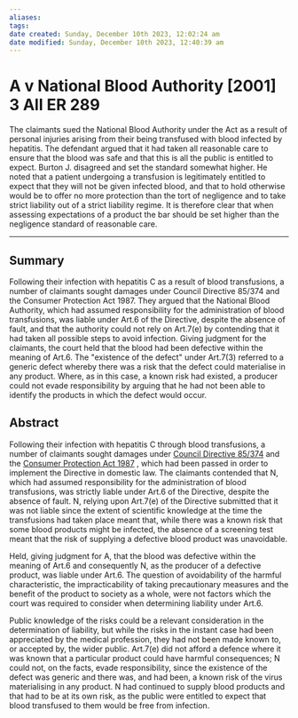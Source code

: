 ```yaml
---
aliases: 
tags: 
date created: Sunday, December 10th 2023, 12:02:24 am
date modified: Sunday, December 10th 2023, 12:40:39 am
---
```


# A v National Blood Authority [2001] 3 All ER 289

The claimants sued the National Blood Authority under the Act as a result of personal injuries arising from their being transfused with blood infected by hepatitis. The defendant argued that it had taken all reasonable care to ensure that the blood was safe and that this is all the public is entitled to expect. Burton J. disagreed and set the standard somewhat higher. He noted that a patient undergoing a transfusion is legitimately entitled to expect that they will not be given infected blood, and that to hold otherwise would be to offer no more protection than the tort of negligence and to take strict liability out of a strict liability regime. It is therefore clear that when assessing expectations of a product the bar should be set higher than the negligence standard of reasonable care.

---

## Summary

Following their infection with hepatitis C as a result of blood transfusions, a number of claimants sought damages under Council Directive 85/374 and the Consumer Protection Act 1987. They argued that the National Blood Authority, which had assumed responsibility for the administration of blood transfusions, was liable under Art.6 of the Directive, despite the absence of fault, and that the authority could not rely on Art.7(e) by contending that it had taken all possible steps to avoid infection. Giving judgment for the claimants, the court held that the blood had been defective within the meaning of Art.6. The "existence of the defect" under Art.7(3) referred to a generic defect whereby there was a risk that the defect could materialise in any product. Where, as in this case, a known risk had existed, a producer could not evade responsibility by arguing that he had not been able to identify the products in which the defect would occur.

## Abstract

Following their infection with hepatitis C through blood transfusions, a number of claimants sought damages under [Council Directive 85/374](https://uk.westlaw.com/Document/IE7483F21CA574E2BB8D10955A04E6F6E/View/FullText.html?originationContext=document&transitionType=DocumentItem&ppcid=8775927a26a54441badf209156e6d09c&contextData=(sc.Default)) and the [Consumer Protection Act 1987](https://uk.westlaw.com/Document/I5FFD1220E42311DAA7CF8F68F6EE57AB/View/FullText.html?originationContext=document&transitionType=DocumentItem&ppcid=8775927a26a54441badf209156e6d09c&contextData=(sc.Default)) , which had been passed in order to implement the Directive in domestic law. The claimants contended that N, which had assumed responsibility for the administration of blood transfusions, was strictly liable under Art.6 of the Directive, despite the absence of fault. N, relying upon Art.7(e) of the Directive submitted that it was not liable since the extent of scientific knowledge at the time the transfusions had taken place meant that, while there was a known risk that some blood products might be infected, the absence of a screening test meant that the risk of supplying a defective blood product was unavoidable.

Held, giving judgment for A, that the blood was defective within the meaning of Art.6 and consequently N, as the producer of a defective product, was liable under Art.6. The question of avoidability of the harmful characteristic, the impracticability of taking precautionary measures and the benefit of the product to society as a whole, were not factors which the court was required to consider when determining liability under Art.6.

Public knowledge of the risks could be a relevant consideration in the determination of liability, but while the risks in the instant case had been appreciated by the medical profession, they had not been made known to, or accepted by, the wider public. Art.7(e) did not afford a defence where it was known that a particular product could have harmful consequences; N could not, on the facts, evade responsibility, since the existence of the defect was generic and there was, and had been, a known risk of the virus materialising in any product. N had continued to supply blood products and that had to be at its own risk, as the public were entitled to expect that blood transfused to them would be free from infection.
